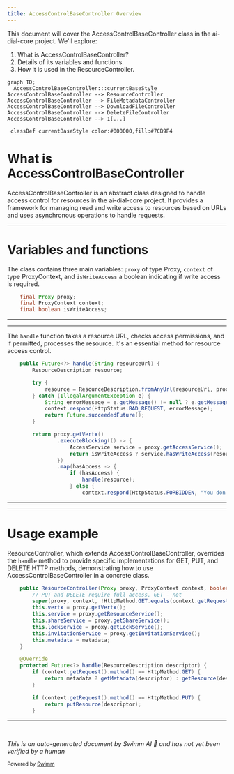 ```yaml
---
title: AccessControlBaseController Overview
---
```

This document will cover the AccessControlBaseController class in the ai-dial-core project. We'll explore:

1. What is AccessControlBaseController?
2. Details of its variables and functions.
3. How it is used in the ResourceController.

```mermaid
graph TD;
  AccessControlBaseController:::currentBaseStyle
AccessControlBaseController --> ResourceController
AccessControlBaseController --> FileMetadataController
AccessControlBaseController --> DownloadFileController
AccessControlBaseController --> DeleteFileController
AccessControlBaseController --> 1[...]

 classDef currentBaseStyle color:#000000,fill:#7CB9F4
```

# What is AccessControlBaseController

AccessControlBaseController is an abstract class designed to handle access control for resources in the ai-dial-core project. It provides a framework for managing read and write access to resources based on URLs and uses asynchronous operations to handle requests.

<SwmSnippet path="/src/main/java/com/epam/aidial/core/controller/AccessControlBaseController.java" line="14">

---

# Variables and functions

The class contains three main variables: `proxy` of type Proxy, `context` of type ProxyContext, and `isWriteAccess` a boolean indicating if write access is required.

```java
    final Proxy proxy;
    final ProxyContext context;
    final boolean isWriteAccess;
```

---

</SwmSnippet>

<SwmSnippet path="/src/main/java/com/epam/aidial/core/controller/AccessControlBaseController.java" line="18">

---

The `handle` function takes a resource URL, checks access permissions, and if permitted, processes the resource. It's an essential method for resource access control.

```java
    public Future<?> handle(String resourceUrl) {
        ResourceDescription resource;

        try {
            resource = ResourceDescription.fromAnyUrl(resourceUrl, proxy.getEncryptionService());
        } catch (IllegalArgumentException e) {
            String errorMessage = e.getMessage() != null ? e.getMessage() : ("Invalid resource url provided: " + resourceUrl);
            context.respond(HttpStatus.BAD_REQUEST, errorMessage);
            return Future.succeededFuture();
        }

        return proxy.getVertx()
                .executeBlocking(() -> {
                    AccessService service = proxy.getAccessService();
                    return isWriteAccess ? service.hasWriteAccess(resource, context) : service.hasReadAccess(resource, context);
                })
                .map(hasAccess -> {
                    if (hasAccess) {
                        handle(resource);
                    } else {
                        context.respond(HttpStatus.FORBIDDEN, "You don't have an access to: " + resourceUrl);
```

---

</SwmSnippet>

<SwmSnippet path="/src/main/java/com/epam/aidial/core/controller/ResourceController.java" line="39">

---

# Usage example

ResourceController, which extends AccessControlBaseController, overrides the `handle` method to provide specific implementations for GET, PUT, and DELETE HTTP methods, demonstrating how to use AccessControlBaseController in a concrete class.

```java
    public ResourceController(Proxy proxy, ProxyContext context, boolean metadata) {
        // PUT and DELETE require full access, GET - not
        super(proxy, context, !HttpMethod.GET.equals(context.getRequest().method()));
        this.vertx = proxy.getVertx();
        this.service = proxy.getResourceService();
        this.shareService = proxy.getShareService();
        this.lockService = proxy.getLockService();
        this.invitationService = proxy.getInvitationService();
        this.metadata = metadata;
    }

    @Override
    protected Future<?> handle(ResourceDescription descriptor) {
        if (context.getRequest().method() == HttpMethod.GET) {
            return metadata ? getMetadata(descriptor) : getResource(descriptor);
        }

        if (context.getRequest().method() == HttpMethod.PUT) {
            return putResource(descriptor);
        }

```

---

</SwmSnippet>

&nbsp;

*This is an auto-generated document by Swimm AI 🌊 and has not yet been verified by a human*

<SwmMeta version="3.0.0" repo-id="Z2l0aHViJTNBJTNBYWktZGlhbC1jb3JlJTNBJTNBc3dpbW1pbw==" repo-name="ai-dial-core"><sup>Powered by [Swimm](/)</sup></SwmMeta>
